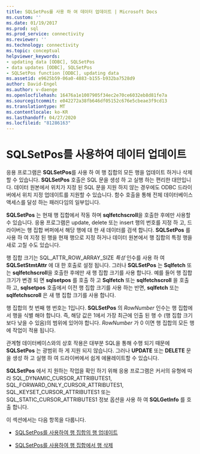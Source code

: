 ```yaml
---
title: SQLSetPos를 사용 하 여 데이터 업데이트 | Microsoft Docs
ms.custom: ''
ms.date: 01/19/2017
ms.prod: sql
ms.prod_service: connectivity
ms.reviewer: ''
ms.technology: connectivity
ms.topic: conceptual
helpviewer_keywords:
- updating data [ODBC], SQLSetPos
- data updates [ODBC], SQLSetPos
- SQLSetPos function [ODBC], updating data
ms.assetid: e9625b59-06a0-4883-b155-b932ba7528d9
author: David-Engel
ms.author: v-daenge
ms.openlocfilehash: 16476a1e1007905f34ec2e70ce6032eb8d81fe7a
ms.sourcegitcommit: e042272a38fb646df05152c676e5cbeae3f9cd13
ms.translationtype: MT
ms.contentlocale: ko-KR
ms.lasthandoff: 04/27/2020
ms.locfileid: "81286163"
---
```

# <a name="updating-data-with-sqlsetpos"></a>SQLSetPos를 사용하여 데이터 업데이트
응용 프로그램은 **SQLSetPos**를 사용 하 여 행 집합의 모든 행을 업데이트 하거나 삭제할 수 있습니다. **SQLSetPos** 호출은 SQL 문을 생성 하 고 실행 하는 편리한 대안입니다. 데이터 원본에서 위치가 지정 된 SQL 문을 지원 하지 않는 경우에도 ODBC 드라이버에서 위치 지정 업데이트를 지원할 수 있습니다. 함수 호출을 통해 전체 데이터베이스 액세스를 달성 하는 패러다임의 일부입니다.  
  
 **SQLSetPos** 는 현재 행 집합에서 작동 하며 **sqlfetchscroll**을 호출한 후에만 사용할 수 있습니다. 응용 프로그램은 update, delete 또는 insert 행의 번호를 지정 하 고, 드라이버는 행 집합 버퍼에서 해당 행에 대 한 새 데이터를 검색 합니다. **SQLSetPos** 를 사용 하 여 지정 된 행을 현재 행으로 지정 하거나 데이터 원본에서 행 집합의 특정 행을 새로 고칠 수도 있습니다.  
  
 행 집합 크기는 SQL_ATTR_ROW_ARRAY_SIZE *특성* 인수를 사용 하 여 **SQLSetStmtAttr** 에 대 한 호출로 설정 됩니다. 그러나 **SQLSetPos** 는 **Sqlfetch** 또는 **sqlfetchscroll**을 호출한 후에만 새 행 집합 크기를 사용 합니다. 예를 들어 행 집합 크기가 변경 되 면 **sqlsetpos** 를 호출 하 고 **Sqlfetch** 또는 **sqlfetchscroll** 을 호출 하 고, **sqlsetpos** 호출에서 이전 행 집합 크기를 사용 하는 반면, **sqlfetch** 또는 **sqlfetchscroll** 은 새 행 집합 크기를 사용 합니다.  
  
 행 집합의 첫 번째 행 번호는 1입니다. **SQLSetPos** 의 *RowNumber* 인수는 행 집합에서 행을 식별 해야 합니다. 즉, 해당 값은 1에서 가장 최근에 인출 된 행 수 (행 집합 크기 보다 낮을 수 있음)의 범위에 있어야 합니다. *RowNumber* 가 0 이면 행 집합의 모든 행에 작업이 적용 됩니다.  
  
 관계형 데이터베이스와의 상호 작용은 대부분 SQL을 통해 수행 되기 때문에 **SQLSetPos** 는 광범위 하 게 지원 되지 않습니다. 그러나 **UPDATE** 또는 **DELETE** 문을 생성 하 고 실행 하 여 드라이버에서 쉽게 에뮬레이트할 수 있습니다.  
  
 **SQLSetPos** 에서 지 원하는 작업을 확인 하기 위해 응용 프로그램은 커서의 유형에 따라 SQL_DYNAMIC_CURSOR_ATTRIBUTES1, SQL_FORWARD_ONLY_CURSOR_ATTRIBUTES1, SQL_KEYSET_CURSOR_ATTRIBUTES1 또는 SQL_STATIC_CURSOR_ATTRIBUTES1 정보 옵션을 사용 하 여 **SQLGetInfo** 를 호출 합니다.  
  
 이 섹션에서는 다음 항목을 다룹니다.  
  
-   [SQLSetPos를 사용하여 행 집합의 행 업데이트](../../../odbc/reference/develop-app/updating-rows-in-the-rowset-with-sqlsetpos.md)  
  
-   [SQLSetPos를 사용하여 행 집합에서 행 삭제](../../../odbc/reference/develop-app/deleting-rows-in-the-rowset-with-sqlsetpos.md)
